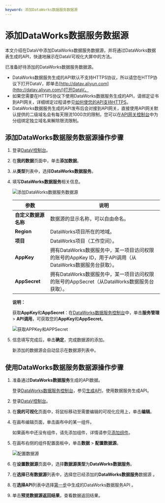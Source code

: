 ```yaml
---
keyword: 添加DataWorks数据服务数据源
---
```


# 添加DataWorks数据服务数据源

本文介绍在DataV中添加DataWorks数据服务数据源，并将通过DataWorks数据表生成的API，快速地展示在DataV可视化大屏中的方法。

已准备好待添加的DataWorks数据服务数据源。

-   DataWorks数据服务生成的API默认不支持HTTPS协议，所以请您在HTTP协议下打开DataV，即单击[http://datav.aliyun.com](http://datav.aliyun.com/)打开DataV。
-   如果您需要在HTTPS协议下使用DataWorks数据服务生成的API，请绑定证书到API网关，详细绑定过程请参见[如何使您的API支持HTTPS](https://help.aliyun.com/knowledge_detail/42126.html)。
-   DataWorks数据服务生成的API发布后会对接到API网关，直接使用API网关默认提供的二级域名会有每天限流1000次的限制，您可以在[API网关控制台](http://apigateway.console.aliyun.com)中为分组绑定独立域名来解除限流限制。

## 添加DataWorks数据服务数据源操作步骤

1.  登录[DataV控制台](https://datav.aliyun.com/)。

2.  在**我的数据**页面中，单击**添加数据**。

3.  从**类型**列表中，选择**DataWorks数据服务**。

4.  填写**DataWorks数据服务**相关信息。

    ![添加DataWorks数据服务数据源](https://static-aliyun-doc.oss-cn-hangzhou.aliyuncs.com/assets/img/zh-CN/2605964951/p37989.png)

    |参数|说明|
    |--|--|
    |**自定义数据源名称**|数据源的显示名称，可以自由命名。|
    |**Region**|DataWorks项目所在的地域。|
    |**项目**|DataWorks项目（工作空间）。|
    |**AppKey**|拥有DataWorks数据服务中，某一项目访问权限的账号的AppKey ID，用于API调用（从DataWorks数据服务台获取）。|
    |**AppSecret**|拥有DataWorks数据服务中，某一项目访问权限的账号的AppSecret（从DataWorks数据服务台获取）。|

    **说明：**

    获取**AppKey**和**AppSecret**：在[DataWorks数据服务控制台](http://ds-cn-shanghai.data.aliyun.com)中，单击**服务管理** \> **API调用**，可获取您的**AppKey**和**AppSecret**。

    ![获取APPKey和APPSecret](https://static-aliyun-doc.oss-cn-hangzhou.aliyuncs.com/assets/img/zh-CN/2605964951/p37990.png)

5.  信息填写完成后，单击**确定**，完成数据源的添加。

    新添加的数据源会自动显示在数据源列表中。


## 使用DataWorks数据服务数据源操作步骤

1.  准备通过**DataWorks数据服务**生成的API数据。

    登录[DataWorks数据服务控制台](http://ds-cn-shanghai.data.aliyun.com)，参见[生成API]()，使用数据服务生成API。

2.  登录[DataV控制台](https://datav.aliyun.com/)。

3.  在**我的可视化**页面中，将鼠标移动至需要编辑的可视化应用上，单击**编辑**。

4.  在画布编辑页面，单击画布中的某一组件。

    如果画布中还没有组件，请先添加组件，详情请参见[添加组件](/cn.zh-CN/组件管理/添加组件.md)。

5.  在画布右侧的组件配置面板中，单击**数据** \> **配置数据源**。

    ![配置数据源](https://static-aliyun-doc.oss-cn-hangzhou.aliyuncs.com/assets/img/zh-CN/2637420061/p65745.png)

6.  在**设置数据源**页面中，选择**数据源类型**为**DataWorks数据服务**。

7.  在**选择已有数据源**列表中，选择您已经添加的**DataWorks数据服务**数据源 。

8.  在**选择API**列表中选择[第一步](#step_dt4_t7c_q0z)中生成的DataWorks数据服务API 。

9.  单击**预览数据源返回结果**，查看数据返回结果。


